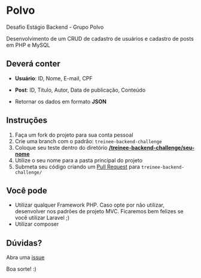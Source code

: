 # Polvo

Desafio Estágio Backend - Grupo Polvo

Desenvolvimento de um CRUD de cadastro de usuários e cadastro de posts em PHP e MySQL

## Deverá conter

- **Usuário**: ID, Nome, E-mail, CPF

- **Post**: ID, Título, Autor, Data de publicação, Conteúdo

- Retornar os dados em formato **JSON**

## Instruções

1. Faça um fork do projeto para sua conta pessoal
2. Crie uma branch com o padrão: `treinee-backend-challenge`
3. Coloque seu teste dentro do diretório **[/treinee-backend-challenge/seu-nome](https://github.com/aline-matos/polvo/tree/treinee-backend-challenge)** 
4. Utilize o seu nome para a pasta principal do projeto
5. Submeta seu código criando um [Pull Request](https://github.com/aline-matos/polvo/compare/master...treinee-backend-challenge) para `treinee-backend-challenge/`

## Você pode

- Utilizar qualquer Framework PHP. Caso opte por não utilizar, desenvolver nos padrões de projeto MVC. Ficaremos bem felizes se você utilizar Laravel ;)
- Utilizar composer

## Dúvidas?

Abra uma [issue](https://github.com/aline-matos/polvo/issues/new)

Boa sorte! :)
